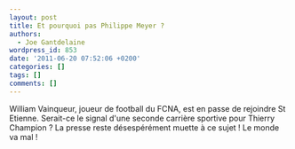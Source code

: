 ```yaml
---
layout: post
title: Et pourquoi pas Philippe Meyer ?
authors:
  - Joe Gantdelaine
wordpress_id: 853
date: '2011-06-20 07:52:06 +0200'
categories: []
tags: []
comments: []
---
```

William Vainqueur, joueur de football du FCNA, est en passe de rejoindre St Etienne. Serait-ce le signal d'une seconde carrière sportive pour Thierry Champion ? La presse reste désespérément muette à ce sujet ! Le monde va mal !
